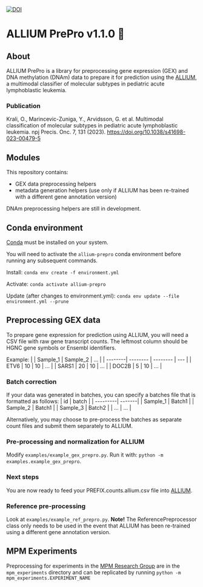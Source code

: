 [![DOI](https://zenodo.org/badge/872372334.svg)](https://doi.org/10.5281/zenodo.14329215)
# ALLIUM PrePro v1.1.0 :garlic:

## About

ALLIUM PrePro is a library for preprocessing gene expression (GEX) and DNA methylation (DNAm) data to prepare it for prediction using the [ALLIUM](https://github.com/Molmed/allium), a multimodal classifier of molecular subtypes in pediatric acute lymphoblastic leukemia.

### Publication

Krali, O., Marincevic-Zuniga, Y., Arvidsson, G. et al. Multimodal classification of molecular subtypes in pediatric acute lymphoblastic leukemia. npj Precis. Onc. 7, 131 (2023). https://doi.org/10.1038/s41698-023-00479-5

## Modules

This repository contains:
- GEX data preprocessing helpers
- metadata generation helpers (use only if ALLIUM has been re-trained with a different gene annotation version)

DNAm preprocessing helpers are still in development.

## Conda environment
[Conda](https://docs.conda.io) must be installed on your system.

You will need to activate the `allium-prepro` conda environment before running any subsequent commands.

Install: `conda env create -f environment.yml`

Activate: `conda activate allium-prepro`

Update (after changes to environment.yml): `conda env update --file environment.yml --prune`

## Preprocessing GEX data
To prepare gene expression for prediction using ALLIUM, you will need a CSV file with raw gene transcript counts. The leftmost column should be HGNC gene symbols or Ensembl identifiers.

Example:
|         | Sample_1 | Sample_2 | ... |
| --------| -------- | -------- | --- |
| ETV6    | 10       | 10       | ... |
| SARS1   | 20       | 10       | ... |
| DOC2B   | 5        | 10       | ... |

### Batch correction

If your data was generated in batches, you can specify a batches file that is formatted as follows:
| id       | batch  |
| ---------| -------|
| Sample_1 | Batch1 |
| Sample_2 | Batch1 |
| Sample_3 | Batch2 |
| ...      | ...    |

Alternatively, you may choose to pre-process the batches as separate count files and submit them separately to ALLIUM.

### Pre-processing and normalization for ALLIUM

Modify `examples/example_gex_prepro.py`.
Run it with: `python -m examples.example_gex_prepro`.

### Next steps
You are now ready to feed your PREFIX.counts.allium.csv file into [ALLIUM](https://github.com/Molmed/allium).

### Reference pre-processing
Look at `examples/example_ref_prepro.py`. **Note!** The ReferencePreprocessor class only needs to be used in the event that ALLIUM has been re-trained using a different gene annotation version.

## MPM Experiments
Preprocessing for experiments in the [MPM Research Group](https://www.uu.se/en/department/medical-sciences/research/research-groups/molecular-precision-medicine) are in the `mpm_experiments` directory and can be replicated by running `python -m mpm_experiments.EXPERIMENT_NAME`
